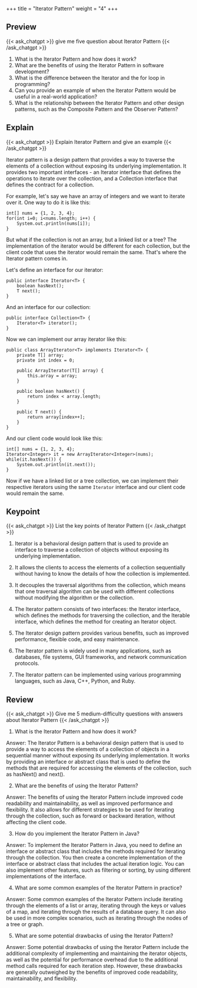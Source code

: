 +++
title = "Iterator Pattern"
weight = "4"
+++
## Preview
{{< ask_chatgpt >}}
give me five question about Iterator Pattern
{{< /ask_chatgpt >}}



1. What is the Iterator Pattern and how does it work?
2. What are the benefits of using the Iterator Pattern in software development?
3. What is the difference between the Iterator and the for loop in programming?
4. Can you provide an example of when the Iterator Pattern would be useful in a real-world application?
5. What is the relationship between the Iterator Pattern and other design patterns, such as the Composite Pattern and the Observer Pattern?   

## Explain
{{< ask_chatgpt >}}
Explain Iterator Pattern and give an example
{{< /ask_chatgpt >}}



Iterator pattern is a design pattern that provides a way to traverse the elements of a collection without exposing its underlying implementation. It provides two important interfaces - an Iterator interface that defines the operations to iterate over the collection, and a Collection interface that defines the contract for a collection.

For example, let's say we have an array of integers and we want to iterate over it. One way to do it is like this:

```
int[] nums = {1, 2, 3, 4};
for(int i=0; i<nums.length; i++) {
    System.out.println(nums[i]);
}
```

But what if the collection is not an array, but a linked list or a tree? The implementation of the iterator would be different for each collection, but the client code that uses the iterator would remain the same. That's where the Iterator pattern comes in.

Let's define an interface for our iterator:

```
public interface Iterator<T> {
    boolean hasNext();
    T next();
}
```

And an interface for our collection:

```
public interface Collection<T> {
    Iterator<T> iterator();
}
```

Now we can implement our array iterator like this:

```
public class ArrayIterator<T> implements Iterator<T> {
    private T[] array;
    private int index = 0;
    
    public ArrayIterator(T[] array) {
        this.array = array;
    }
    
    public boolean hasNext() {
        return index < array.length;
    }
    
    public T next() {
        return array[index++];
    }
}
```

And our client code would look like this:

```
int[] nums = {1, 2, 3, 4};
Iterator<Integer> it = new ArrayIterator<Integer>(nums);
while(it.hasNext()) {
    System.out.println(it.next());
}
```

Now if we have a linked list or a tree collection, we can implement their respective iterators using the same `Iterator` interface and our client code would remain the same.   

## Keypoint
{{< ask_chatgpt >}}
List the key points of Iterator Pattern
{{< /ask_chatgpt >}}



1. Iterator is a behavioral design pattern that is used to provide an interface to traverse a collection of objects without exposing its underlying implementation.

2. It allows the clients to access the elements of a collection sequentially without having to know the details of how the collection is implemented.

3. It decouples the traversal algorithms from the collection, which means that one traversal algorithm can be used with different collections without modifying the algorithm or the collection.

4. The Iterator pattern consists of two interfaces: the Iterator interface, which defines the methods for traversing the collection, and the Iterable interface, which defines the method for creating an Iterator object.

5. The Iterator design pattern provides various benefits, such as improved performance, flexible code, and easy maintenance.

6. The Iterator pattern is widely used in many applications, such as databases, file systems, GUI frameworks, and network communication protocols.

7. The Iterator pattern can be implemented using various programming languages, such as Java, C++, Python, and Ruby.   

## Review
{{< ask_chatgpt >}}
Give me 5 medium-difficulty questions with answers about Iterator Pattern
{{< /ask_chatgpt >}}



1. What is the Iterator Pattern and how does it work?

Answer: The Iterator Pattern is a behavioral design pattern that is used to provide a way to access the elements of a collection of objects in a sequential manner without exposing its underlying implementation. It works by providing an interface or abstract class that is used to define the methods that are required for accessing the elements of the collection, such as hasNext() and next().

2. What are the benefits of using the Iterator Pattern?

Answer: The benefits of using the Iterator Pattern include improved code readability and maintainability, as well as improved performance and flexibility. It also allows for different strategies to be used for iterating through the collection, such as forward or backward iteration, without affecting the client code.

3. How do you implement the Iterator Pattern in Java?

Answer: To implement the Iterator Pattern in Java, you need to define an interface or abstract class that includes the methods required for iterating through the collection. You then create a concrete implementation of the interface or abstract class that includes the actual iteration logic. You can also implement other features, such as filtering or sorting, by using different implementations of the interface.

4. What are some common examples of the Iterator Pattern in practice?

Answer: Some common examples of the Iterator Pattern include iterating through the elements of a list or array, iterating through the keys or values of a map, and iterating through the results of a database query. It can also be used in more complex scenarios, such as iterating through the nodes of a tree or graph.

5. What are some potential drawbacks of using the Iterator Pattern?

Answer: Some potential drawbacks of using the Iterator Pattern include the additional complexity of implementing and maintaining the iterator objects, as well as the potential for performance overhead due to the additional method calls required for each iteration step. However, these drawbacks are generally outweighed by the benefits of improved code readability, maintainability, and flexibility.   

